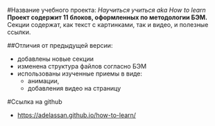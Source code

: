 #Название учебного проекта: *Научиться учиться aka How to learn*
**Проект содержит 11 блоков, оформленных по методологии БЭМ.** <br/>
Секции содержат, как текст с картинками, так и видео, и полезные ссылки.

##Отличия от предыдущей версии:
* добавлены новые секции
* изменена структура файлов согласно БЭМ
* использованы изученные приемы в виде:
  * анимации,
  * добавления видео на страницу

#Cсылка на github
* https://adelassan.github.io/how-to-learn/


